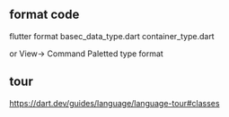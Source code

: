 

## format code

flutter format basec_data_type.dart container_type.dart 

or 
View-> Command Paletted  type format


## tour
https://dart.dev/guides/language/language-tour#classes